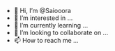 - 👋 Hi, I’m @Saiooora
- 👀 I’m interested in ...
- 🌱 I’m currently learning ...
- 💞️ I’m looking to collaborate on ...
- 📫 How to reach me ...

<!---
Saiooora/Saiooora is a ✨ special ✨ repository because its `README.md` (this file) appears on your GitHub profile.
You can click the Preview link to take a look at your changes.
--->
